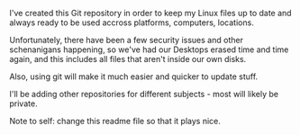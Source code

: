 I've created this Git repository in order to keep my Linux files up to date and always ready to be used accross platforms, computers, locations.

Unfortunately, there have been a few security issues and other schenanigans happening, so we've had our Desktops erased time and time again, and this includes all files that aren't inside our own disks.

Also, using git will make it much easier and quicker to update stuff.

I'll be adding other repositories for different subjects - most will likely be private.

Note to self: change this readme file so that it plays nice.
